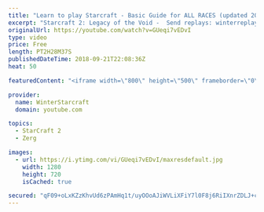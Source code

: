 ```yaml
---
title: "Learn to play Starcraft - Basic Guide for ALL RACES (updated 2017) #2"
excerpt: "Starcraft 2: Legacy of the Void -  Send replays: winterreplays@gmail.com ( -- Watch live at https://www.twitch.tv/wintergaming"
originalUrl: https://youtube.com/watch?v=GUeqi7vEDvI
type: video
price: Free
length: PT2H28M37S
publishedDateTime: 2018-09-21T22:08:36Z
heat: 50

featuredContent: "<iframe width=\"800\" height=\"500\" frameborder=\"0\" src=\"https://www.youtube.com/embed/GUeqi7vEDvI\" allow=\"accelerometer; autoplay; encrypted-media; gyroscope; picture-in-picture\" allowfullscreen></iframe>"

provider:
  name: WinterStarcraft
  domain: youtube.com

topics:
  - StarCraft 2
  - Zerg

images:
  - url: https://i.ytimg.com/vi/GUeqi7vEDvI/maxresdefault.jpg
    width: 1280
    height: 720
    isCached: true

secured: "qF09+oLxKZzKhvUd6zPAmHq1t/uyOOoAJiWVLiXFiY7l0F8j6RiIXnrZDLJ+cA8uea6XlKpIUcIQ23MwoSXLWCeRkTCw1+aQokdz0FyiqLEHwkCTShMevx9b9tcTyjcxvEKMxuqf2QsO8iPecQRZMscEyE9DdqIxZmoY297ZoR+CunA7b2luKdJNvG/LMIc4aAgYv64qGeBIU8jAo67Lr1gV77vzVcUlEKs+f3FtV8aG9IGF31XRDlLz/ljvbW9hydci5CmABe2qILjelqPDJeBNYrtneR/ecfmkPi/7qZ+FaDRAVwgl8EaGuEjjY62FRzcyFWnN89rd7a8IcxGzFbKVLlmFScTs0VAIS56yeOsvdYO79KMQI7pZfh9f6ZgwDX0X0+q6XqH6xo3E7n2nQTPi2UMEhEJHxLIq70FyFWI=;4HeUK1gkXNqQQawLsYAjJQ=="
---
```


